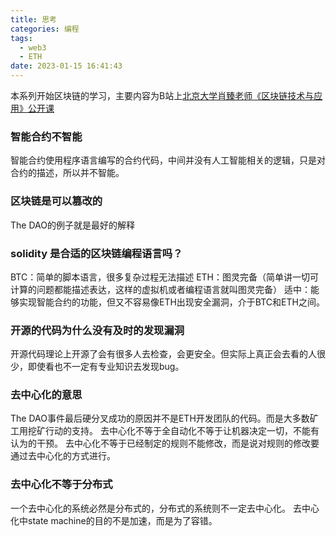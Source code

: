 ```yaml
---
title: 思考
categories: 编程
tags:
  - web3
  - ETH
date: 2023-01-15 16:41:43
---
```


本系列开始区块链的学习，主要内容为B站上[北京大学肖臻老师《区块链技术与应用》公开课](https://www.bilibili.com/video/BV1Vt411X7JF?p=1&vd_source=22653c02dfbe0c9c7bb4a200eb87fe4e)

### 智能合约不智能
智能合约使用程序语言编写的合约代码，中间并没有人工智能相关的逻辑，只是对合约的描述，所以并不智能。

### 区块链是可以篡改的
The DAO的例子就是最好的解释

### solidity 是合适的区块链编程语言吗？
BTC：简单的脚本语言，很多复杂过程无法描述
ETH：图灵完备（简单讲一切可计算的问题都能描述表达，这样的虚拟机或者编程语言就叫图灵完备）
适中：能够实现智能合约的功能，但又不容易像ETH出现安全漏洞，介于BTC和ETH之间。

### 开源的代码为什么没有及时的发现漏洞
开源代码理论上开源了会有很多人去检查，会更安全。但实际上真正会去看的人很少，即使看也不一定有专业知识去发现bug。

### 去中心化的意思
The DAO事件最后硬分叉成功的原因并不是ETH开发团队的代码。而是大多数矿工用挖矿行动的支持。
去中心化不等于全自动化不等于让机器决定一切，不能有认为的干预。
去中心化不等于已经制定的规则不能修改，而是说对规则的修改要通过去中心化的方式进行。

### 去中心化不等于分布式
一个去中心化的系统必然是分布式的，分布式的系统则不一定去中心化。
去中心化中state machine的目的不是加速，而是为了容错。
